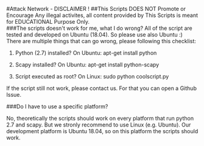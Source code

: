 #Attack Network - DISCLAIMER !
##This Scripts DOES NOT Promote or Encourage Any illegal activites, all content provided by This Scripts is meant for EDUCATIONAL Purpose Only.  
###The scripts doesn't work for me, what I do wrong?
All of the script are tested and developed on Ubuntu (18.04). So please use also Ubuntu :) There are multiple things that can go wrong, please following this checklist:

1. Python (2.7) installed? On Ubuntu: apt-get install python

2. Scapy installed? On Ubuntu: apt-get install python-scapy

3. Script executed as root? On Linux: sudo python coolscript.py

If the script still not work, please contact us. For that you can open a Github Issue.

###Do I have to use a specific platform?

No, theoretically the scripts should work on every platform that run python 2.7 and scapy. But we stronly recommend to use Linux (e.g. Ubuntu). Our development platform is Ubuntu 18.04, so on this platform the scripts should work.
